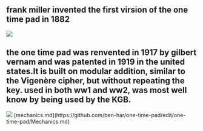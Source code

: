 

<h2>frank miller invented the first virsion of the one time pad in 1882</h2>
<img src="http://ciphermachines.com/pictures/otp/miller.jpg">
<h2>the one time pad was renvented in 1917 by gilbert vernam and was patented in 1919 in the united states.It is built on modular addition, similar to the Vigenère cipher, but without repeating the key. used in both ww1 and ww2, was most well know by being used by the KGB. </h2>
<img src="http://kryptografie.de/kryptografie/personen/images/gilbert-vernam.png">
[mechanics.md](https://github.com/ben-har/one-time-pad/edit/one-time-pad/Mechanics.md)


